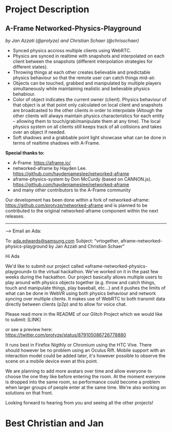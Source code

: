 
# Project Description

## A-Frame Networked-Physics-Playground

*by Jan Azzati (@protyze)
and Christian Schaer (@chrisschaer)*

- Synced physics accross multiple clients using WebRTC.
- Physics are synced in realtime with snapshots and interpolated on each client between the snapshots (different interpolation strategies for different states).
- Throwing things at each other creates believable and predictable physics behaviour so that the remote user can catch things mid-air.
- Objects can be touched, grabbed and manipulated by multiple players simultaneously while maintaining realistic and believable physics behabiour.
- Color of object indicates the current owner (client). Physics behaviour of that object is at that point only calculated on local client and snapshots are broadcasted to the other clients in order to interpolate (Altough the other clients will always maintain physics characteristics for each entity – allowing them to touch/grab/manipulate them at any time). The local physics system on all clients still keeps track of all collisions and takes over an object if needed.
- Soft shadows and a grabbable point light showcase what can be done in terms of realtime shadows with A-Frame. 

**Special thanks to:**
- A-Frame. https://aframe.io/
- networked-aframe by Hayden Lee. https://github.com/haydenjameslee/networked-aframe
- aframe-physics-system by Don McCurdy (based on CANNON.js). https://github.com/haydenjameslee/networked-aframe
- and many other contributors to the A-Frame community

Our development has been done within a fork of networked-aframe: https://github.com/protyze/networked-aframe and is planned to be contributed to the original networked-aframe component within the next releases.

--------------------------------------------------------

--> Email an Ada:

To: ada.edwards@samsung.com
Subject: “vrtogether, aframe-networked-physics-playground by Jan Azzati and Christian Schaer”

Hi Ada

We'd like to submit our project called «aframe-networked-physics-playground» to the virtual hackathon. We've worked on it in the past few weeks during the hackathon. Our project basically allows multiple users to play around with physics objects together (e.g. throw and catch things, touch and manipulate things, play baseball, etc...) and it pushes the limits of what can be done in WebVR using both physics behaviour and network syncing over multiple clients. It makes use of WebRTC to both transmit data directly between clients (p2p) and to allow for voice chat.

Please read more in the README of our Glitch Project which we would like to submit:
[LINK]

or see a preview here:
https://twitter.com/protyze/status/879105086726778880

It runs best in Firefox Nigthly or Chromium using the HTC Vive. There should however be no problem using an Oculus Rift. Mobile support with an interaction model could be added later, it's however possible to observe the scene on a mobile device even at this point.

We are planning to add more avatars over time and allow everyone to choose the one they like before entering the room. At the moment everyone is dropped into the same room, so performance could become a problem when larger groups of people enter at the same time. We're also working on solutions on that front.

Looking forward to hearing from you and seeing all the other projects!

Best
Christian and Jan
=======

